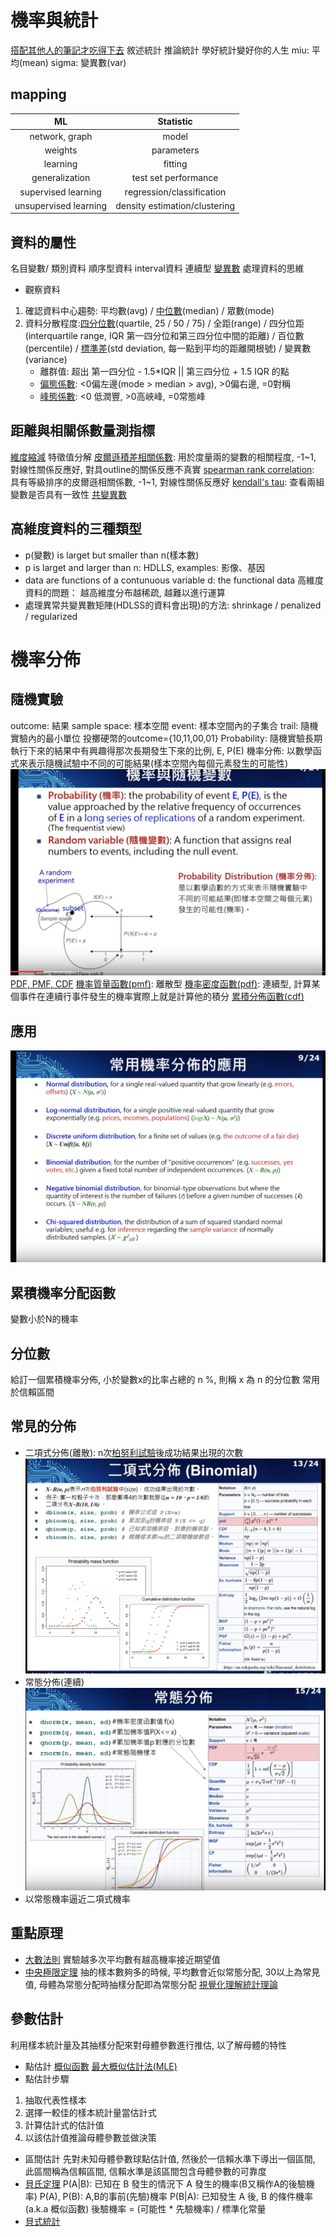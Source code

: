 # 機率與統計
[搭配其他人的筆記才吃得下去](https://medium.com/@baubibi/%E9%80%9F%E8%A8%98ai%E8%AA%B2%E7%A8%8B-%E7%B5%B1%E8%A8%88%E8%88%87%E8%B3%87%E6%96%99%E5%88%86%E6%9E%90-%E4%B8%80-d3efa1e42db5)
敘述統計
推論統計
學好統計變好你的人生
miu: 平均(mean)
sigma: 變異數(var)
## mapping
|ML|Statistic|
|:--:|:--:|
|network, graph|model|
|weights|parameters|
|learning|fitting|
|generalization|test set performance|
|supervised learning|regression/classification|
|unsupervised learning|density estimation/clustering|

## 資料的屬性
名目變數/ 類別資料
順序型資料
interval資料
連續型
[變異數](https://zh.wikipedia.org/wiki/%E6%96%B9%E5%B7%AE)
處理資料的思維
* 觀察資料
1. 確認資料中心趨勢: 平均數(avg) / [中位數](https://zh.wikipedia.org/wiki/%E4%B8%AD%E4%BD%8D%E6%95%B8)(median) / 眾數(mode)
2. 資料分散程度:[四分位數](https://zh.wikipedia.org/wiki/%E5%9B%9B%E5%88%86%E4%BD%8D%E6%95%B0)(quartile, 25 / 50 / 75) / 全距(range) / 四分位距(interquartile range, IQR 第一四分位和第三四分位中間的距離) / 百位數(percentile) / [標準差](https://zh.wikipedia.org/wiki/%E6%A8%99%E6%BA%96%E5%B7%AE)(std deviation, 每一點到平均的距離開根號) / 變異數(variance)
   * 離群值: 超出 第一四分位 - 1.5*IQR || 第三四分位 + 1.5 IQR 的點
   * [偏態係數](http://estat.ncku.edu.tw/topic/desc_stat/base/Skewness.html): <0偏左邊(mode > median > avg), >0偏右邊, =0對稱
   * [峰態係數](http://estat.ncku.edu.tw/topic/desc_stat/base/Kurtosis.html): <0 低潤豐, >0高峽峰, =0常態峰
## 距離與相關係數量測指標
[維度縮減](https://murphymind.blogspot.com/2017/07/machine-learning-dimensionality.html)
特徵值分解
[皮爾遜積差相關係數](https://zh.wikipedia.org/zh-tw/%E7%9A%AE%E5%B0%94%E9%80%8A%E7%A7%AF%E7%9F%A9%E7%9B%B8%E5%85%B3%E7%B3%BB%E6%95%B0): 用於度量兩的變數的相關程度, -1~1, 對線性關係反應好, 對具outline的關係反應不真實
[spearman rank correlation](https://zh.wikipedia.org/wiki/%E6%96%AF%E7%9A%AE%E5%B0%94%E6%9B%BC%E7%AD%89%E7%BA%A7%E7%9B%B8%E5%85%B3%E7%B3%BB%E6%95%B0): 具有等級排序的皮爾遜相關係數, -1~1, 對線性關係反應好
[kendall's tau](https://statistics-using-r.blogspot.com/2018/05/kendall-tau-rank-correlation-coefficient.html): 查看兩組變數是否具有一致性
[共變異數](https://zh.wikipedia.org/wiki/%E5%8D%8F%E6%96%B9%E5%B7%AE)
## 高維度資料的三種類型
* p(變數) is larget but smaller than n(樣本數)
* p is larget and larger than n: HDLLS, examples: 影像、基因
* data are functions of a contunuous variable d: the functional data
高維度資料的問題：
越高維度分布越稀疏, 越難以進行運算
* 處理異常共變異數矩陣(HDLSS的資料會出現)的方法: shrinkage / penalized / regularized
# 機率分佈
## 隨機實驗
outcome: 結果
sample space: 樣本空間
event: 樣本空間內的子集合
trail: 隨機實驗內的最小單位
投擲硬幣的outcome={10,11,00,01}
Probability: 隨機實驗長期執行下來的結果中有興趣得那次長期發生下來的比例, E, P(E)
機率分佈: 以數學函式來表示隨機試驗中不同的可能結果(樣本空間內每個元素發生的可能性)
![](imgs/05-1.png)
[PDF, PMF, CDF](https://blog.csdn.net/wzgbm/article/details/51680540)
[機率質量函數(pmf)](https://zh.wikipedia.org/wiki/%E6%A6%82%E7%8E%87%E8%B4%A8%E9%87%8F%E5%87%BD%E6%95%B0): 離散型
[機率密度函數(pdf)](https://zh.wikipedia.org/wiki/%E6%A9%9F%E7%8E%87%E5%AF%86%E5%BA%A6%E5%87%BD%E6%95%B8): 連續型, 計算某個事件在連續行事件發生的機率實際上就是計算他的積分
[累積分佈函數(cdf)](https://zh.wikipedia.org/wiki/%E7%B4%AF%E7%A7%AF%E5%88%86%E5%B8%83%E5%87%BD%E6%95%B0)
## 應用
 ![](imgs/05-2.png)
## 累積機率分配函數
變數小於N的機率
## 分位數
給訂一個累積機率分佈, 小於變數x的比率占總的 n %, 則稱 x 為 n 的分位數
常用於信賴區間
## 常見的分佈
* 二項式分佈(離散): n次[柏努利試驗](https://zh.wikipedia.org/wiki/%E4%BC%AF%E5%8A%AA%E5%88%A9%E8%A9%A6%E9%A9%97)後成功結果出現的次數
![](imgs/05-3.png)
* 常態分佈(連續)
![](imgs/05-4.png)
* 以常態機率逼近二項式機率
## 重點原理
* [大數法則](https://zh.wikipedia.org/wiki/%E5%A4%A7%E6%95%B0%E5%AE%9A%E5%BE%8B)
實驗越多次平均數有越高機率接近期望值
* [中央極限定理](http://www.math.nsysu.edu.tw/StatDemo/CentralLimitTheorem/CentralLimit.html)
抽的樣本數夠多的時候, 平均數會近似常態分配, 30以上為常見值, 母體為常態分配時抽樣分配即為常態分配
[視覺化理解統計理論](https://seeing-theory.brown.edu/)

## 參數估計
利用樣本統計量及其抽樣分配來對母體參數進行推估, 以了解母體的特性
* 點估計
[概似函數](https://zh.wikipedia.org/wiki/%E4%BC%BC%E7%84%B6%E5%87%BD%E6%95%B0)
[最大概似估計法(MLE)](https://zh.wikipedia.org/wiki/%E6%9C%80%E5%A4%A7%E4%BC%BC%E7%84%B6%E4%BC%B0%E8%AE%A1)
* 點估計步驟
1.  抽取代表性樣本
2.  選擇一較佳的樣本統計量當估計式
3.  計算估計式的估計值
4.  以該估計值推論母體參數並做決策
* 區間估計
先對未知母體參數球點估計值, 然後於一信賴水準下導出一個區間, 此區間稱為信賴區間, 信賴水準是該區間包含母體參數的可靠度
* [貝氏定理](https://zh.wikipedia.org/wiki/%E8%B4%9D%E5%8F%B6%E6%96%AF%E5%AE%9A%E7%90%86)
P(A|B): 已知在 B 發生的情況下 A 發生的機率(B又稱作A的後驗機率)
P(A), P(B): A,B的事前(先驗)機率
P(B|A): 已知發生 A 後, B 的條件機率(a.k.a 概似函數)
後驗機率 = (可能性 * 先驗機率) / 標準化常量
* [貝式統計](https://medium.com/@fammy/%E8%B2%9D%E6%B0%8F%E4%BC%B0%E8%A8%88-%E5%90%B3%E6%BC%A2%E9%8A%98%E8%80%81%E5%B8%AB%E7%B5%B1%E8%A8%88%E8%AA%B2%E7%A8%8B-8a7299d17090)

